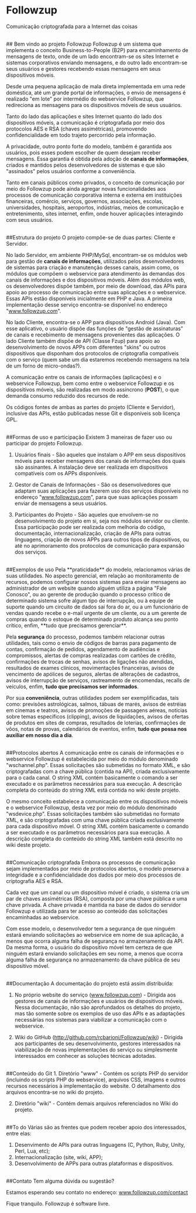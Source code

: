 # Followzup
Comunicação criptografada para a Internet das coisas

<br>
## Bem vindo ao projeto Followzup
Followzup é um sistema que implementa o conceito Business-to-People (B2P) para encaminhamento de mensagens de texto, onde de um lado encontram-se os sites Internet e sistemas corporativos enviando mensagens, e do outro lado encontram-se seus usuários e gestores recebendo essas mensagens em seus dispositivos móveis.

Desde uma pequena aplicação de mala direta implementada em uma rede doméstica, até um grande portal de informações, o envio de mensagens é realizado "em lote" por intermédio do webservice Followzup, que redireciona as mensagens para os dispositivos móveis de seus usuários.

Tanto do lado das aplicações e sites Internet quanto do lado dos dispositivos móveis, a comunicação é criptografada por meio dos protocolos AES e RSA (chaves assimétricas), promovendo confidencialidade em todo trajeto percorrido pela informação.

A privacidade, outro ponto forte do modelo, também é garantida aos usuários, pois esses podem escolher de quem desejam receber mensagens. Essa garantia é obtida pela adoção de **canais de informações**, criados e mantidos pelos desenvolvedores de sistemas e que são "assinados" pelos usuários conforme a conveniência.

Tanto em canais públicos como privados, o conceito de comunicação por meio do Followzup pode ainda agregar novas funcionalidades aos processos de comunicação corporativa interna e externa em instituições financeiras, comércio, serviços, governos, associações, escolas, universidades, hospitais, aeroportos, indústrias, meios de comunicação e entretenimento, sites internet, enfim, onde houver aplicações interagindo com seus usuários.

<br>
##Estrutura do projeto
O projeto compõe-se de duas partes: Cliente e Servidor.

No lado Servidor, em ambiente PHP/MySql, encontram-se os módulos web para gestão de **canais de informações**, utilizados pelos desenvolvedores de sistemas para criação e manutenção desses canais, assim como, os módulos que compõem o webservice para atendimento às demandas dos canais de informações e dos dispositivos móveis. Além dos módulos web, os desenvolvedores dispõe também, por meio de download, das APIs para apoio ao processo de comunicação entre suas aplicações e o webservice. Essas APIs estão disponíveis inicialmente em PHP e Java. A primeira implementação desse serviço encontra-se disponível no endereço "www.followzup.com".

No lado Cliente, encontra-se o APP para dispositivos Android (Java). Com esse aplicativo, o usuário dispõe das funções de "gestão de assinaturas" de canais e recebimento de mensagens provenientes das aplicações. O lado Cliente também dispõe de API (Classe Fzup) para apoio ao desenvolvimento de novos APPs com diferentes "skins" ou outros dispositivos que disponham dos protocolos de criptografia compatíveis com o serviço (quem sabe um dia estaremos recebendo mensagens na tela de um forno de micro-ondas?).

A comunicação entre os canais de informações (aplicações) e o webservice Followzup, bem como entre o webservice Followzup e os dispositivos móveis, são realizadas em modo assíncrono (**POST**), o que demanda consumo reduzido dos recursos de rede.

Os códigos fontes de ambas as partes do projeto (Cliente e Servidor), inclusive das APIs, estão publicadas nesse Git e disponíveis sob licença GPL.

<br>
##Formas de uso e participação
Existem 3 maneiras de fazer uso ou participar do projeto Followzup.

1. Usuários finais - São aqueles que instalam o APP em seus dispositivos móveis para receber mensagens dos canais de informações dos quais são assinantes. A instalação deve ser realizada em dispositivos compatíveis com os APPs disponíveis.

2. Gestor de Canais de Informações - São os desenvolvedores que adaptam suas aplicações para fazerem uso dos serviços disponíveis no endereço "www.followzup.com", para que suas aplicações possam enviar de mensagens a seus usuários.

3. Participantes do Projeto - São aqueles que envolvem-se no desenvolvimento do projeto em si, seja nos módulos servidor ou cliente. Essa participação pode ser realizada com melhoria do código, documentação, internacionalização, criação de APIs para outras linguagens, criação de novos APPs para outros tipos de dispositivos, ou até no aprimoramento dos protocolos de comunicação para expansão dos serviços.

<br>
##Exemplos de uso
Pela **praticidade** do modelo, relacionamos várias de suas utilidades. No aspecto gerencial, em relação ao monitoramento de recursos, podemos configurar nossos sistemas para enviar mensagens ao administrador de um website quando alguém utiliza a página "Fale Conosco", ou ao gerente de produção quando o processo crítico de determinado sistema sofre algum tipo de interrupção, ou à equipe de suporte quando um circuito de dados sai fora do ar, ou a um funcionário de vendas quando recebe o e-mail urgente de um cliente, ou a um gerente de compras quando o estoque de determinado produto alcança seu ponto crítico, enfim, **tudo que precisamos gerenciar**.

Pela **segurança** do processo, podemos também relacionar outras utilidades, tais como o envio de códigos de barras para pagamento de contas, confirmação de pedidos, agendamento de audiências e compromissos, alertas de compras realizadas com cartões de crédito, confirmações de trocas de senhas, avisos de ligações não atendidas, resultados de exames clínicos, movimentações financeiras, avisos de vencimento de apólices de seguros, alertas de alterações de cadastros, avisos de interrupção de serviços, rastreamento de encomendas, recalls de veículos, enfim, **tudo que precisamos ser informados**.

Por sua **conveniência**, outras utilidades podem ser exemplificadas, tais como: previsões astrológicas, salmos, tábuas de marés, avisos de estréias em cinemas e teatros, avisos de promoções de passagens aéreas, notícias sobre temas específicos (clipping), avisos de liquidações, avisos de ofertas de produtos em sites de compras, resultados de loterias, confirmações de vôos, notas de provas, calendários de eventos, enfim, **tudo que possa nos auxiliar em nosso dia a dia**. 

<br>
##Protocolos abertos
A comunicação entre os canais de informações e o webservice Followzup é estabelecida por meio do módulo denominado "wschannel.php". Essas solicitações são submetidas no formato XML, e são criptografadas com a chave pública (contida na API), criada exclusivamente para o cada canal. O string XML contém basicamente o comando a ser executado e os parâmetros necessários para sua execução. A descrição completa do conteúdo do string XML está contida no wiki deste projeto.

O mesmo conceito estabelece a comunicação entre os dispositivos móveis e o webservice Followzup, desta vez por meio do módulo denominado "wsdevice.php". Essas solicitações também são submetidas no formato XML, e são criptografadas com uma chave pública criada exclusivamente para cada dispositivo móvel. O string XML contém basicamente o comando a ser executado e os parâmetros necessários para sua execução. A descrição completa do conteúdo do string XML também está descrito no wiki deste projeto.

<br>
##Comunicação criptografada
Embora os processos de comunicação sejam implementados por meio de protocolos abertos, o modelo preserva a integridade e a confidencialidade dos dados por meio dos processos de criptografia AES e RSA.

Cada vez que um canal ou um dispositivo móvel é criado, o sistema cria um par de chaves assimétricas (RSA), composta por uma chave pública e uma chave privada. A chave privada é mantida na base de dados do servidor Followzup e utilizada para ter acesso ao conteúdo das solicitações encaminhadas ao webservice.

Com esse modelo, o desenvolvedor tem a segurança de que ninguém estará enviando solicitações ao webservice em nome de sua aplicação, a menos que ocorra alguma falha de segurança no armazenamento da API. Da mesma forma, o usuário do dispositivo móvel tem certeza de que ninguém estará enviando solicitações em seu nome, a menos que ocorra alguma falha de segurança no armazenamento da chave pública de seu dispositivo móvel.

<br>
##Documentação
A documentação do projeto está assim distribuída:

1. No próprio website do serviço (www.followzup.com) - Dirigida aos gestores de canais de informações e usuários de dispositivos móveis. Nessa documentação, não são aprofundados os detalhes do projeto, mas tão somente sobre os exemplos de uso das APIs e as adaptações necessárias nos sistemas para viabilizar a comunicação com o webservice.

2. Wiki do GitHub (http://github.com/rcbarioni/Followzup/wiki) - Dirigida aos participantes de seu desenvolvimento, gestores interessados na viabilização de novas implementações do serviço ou simplesmente interessados em conhecer as soluções técnicas adotadas.

<br>
##Conteúdo do Git
1. Diretório "www" - Contém os scripts PHP do servidor (incluindo os scripts PHP do webservice), arquivos CSS, imagens e outros recursos necessários à implementação do website. O detalhamento dos arquivos encontra-se no wiki do projeto.

2. Diretório "wiki" - Contém demais arquivos referenciados no Wiki do projeto.

<br>
##To do
Várias são as frentes que podem receber apoio dos interessados, entre elas:

1. Desenvimento de APIs para outras linguagens (C, Python, Ruby, Unity, Perl, Lua, etc);
2. Internacionalização (site, wiki, APP);
3. Desenvolvimento de APPs para outras plataformas e dispositivos.

<br>
##Contato
Tem alguma dúvida ou sugestão?

Estamos esperando seu contato no endereço: www.followzup.com/contact

Fique tranquilo. Followzup é software livre.
